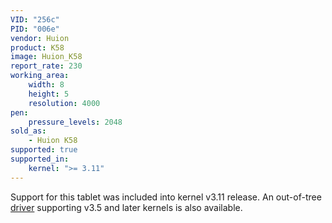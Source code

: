 ```yaml
---
VID: "256c"
PID: "006e"
vendor: Huion
product: K58
image: Huion_K58
report_rate: 230
working_area:
    width: 8
    height: 5
    resolution: 4000
pen:
    pressure_levels: 2048
sold_as:
    - Huion K58
supported: true
supported_in:
    kernel: ">= 3.11"
---
```

Support for this tablet was included into kernel v3.11 release. An out-of-tree [driver](https://github.com/DIGImend/huion-driver) supporting v3.5 and later kernels is also available.

